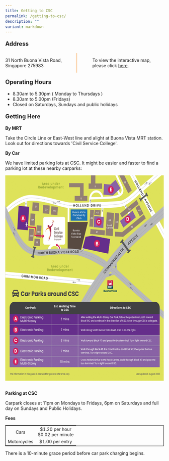 ```yaml
---
title: Getting to CSC
permalink: /getting-to-csc/
description: ""
variant: markdown
---
```

  <style>
    img {
      max-width: 100%;
      height: auto;
      display: block;
    }
  </style>

<style>
table {
	border: black 1px solid;
  border-collapse: collapse;
	}
	
.grid-container {
	 display: grid;
	 grid-template-columns: 50% 50%;
	
}

.grid-child {
	
	}	
	
.vertical-line {
	border-left: 1px solid #F68B1F;

	}
.grid-container-vertline {
	display: grid;
	grid-template-columns: 45% 10% 45%;
	}

.Main-header {
	font-weight: bold;
	font-size: 1.3em;
	}	

</style>
<p class="Main-header">Address</p>
<div class="grid-container-vertline">
	<div class="grid-child">
		<p>31 North Buona Vista Road, <br>Singapore 275983</p>
	</div>
	<div class="vertical-line"></div>
	<div class="grid-child">
		<p>To view the interactive map, please click <a target="_blank" href="https://www.onemap.gov.sg/?lat=1.3098006&amp;lng=103.7918731">here</a>.</p></div>
</div>



<p class="Main-header">Operating Hours</p>
<ul>
	<li>8.30am to 5.30pm ( Monday to Thursdays )</li>
	<li>8.30am to 5.00pm (Fridays)</li>
	<li>Closed on Saturdays, Sundays and public holidays</li>
	</ul>
<p class="Main-header">Getting Here</p>

<b>By MRT</b>
<p>Take the Circle Line or East-West line and alight at Buona Vista MRT station. Look out for directions towards 'Civil Service College'.</p>

<b>By Car</b>	
<p>We have limited parking lots at CSC. It might be easier and faster to find a parking lot at these nearby carparks: </p>

<p>
<img style="width:1000px;height:650px;" src="/images/Reach%20Us/Alternative_Parking_2025.jpg"></p>

<br>
<b>Parking at CSC</b>
<p>Carpark closes at 11pm on Mondays to Fridays, 6pm on Saturdays and full day on Sundays and Public Holidays.</p>

<b>Fees</b>
<table>
	<tbody>
		<tr align="center">
			<td>Cars</td>
			<td>$1.20 per hour <br> $0.02 per minute</td>
		</tr>	
		<tr align="center">
			<td>Motorcycles</td>
			<td>$1.00 per entry</td>
		</tr>
	</tbody>
</table>
There is a 10-minute grace period before car park charging begins.